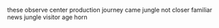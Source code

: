 these observe center production journey came jungle not closer familiar news jungle visitor age horn